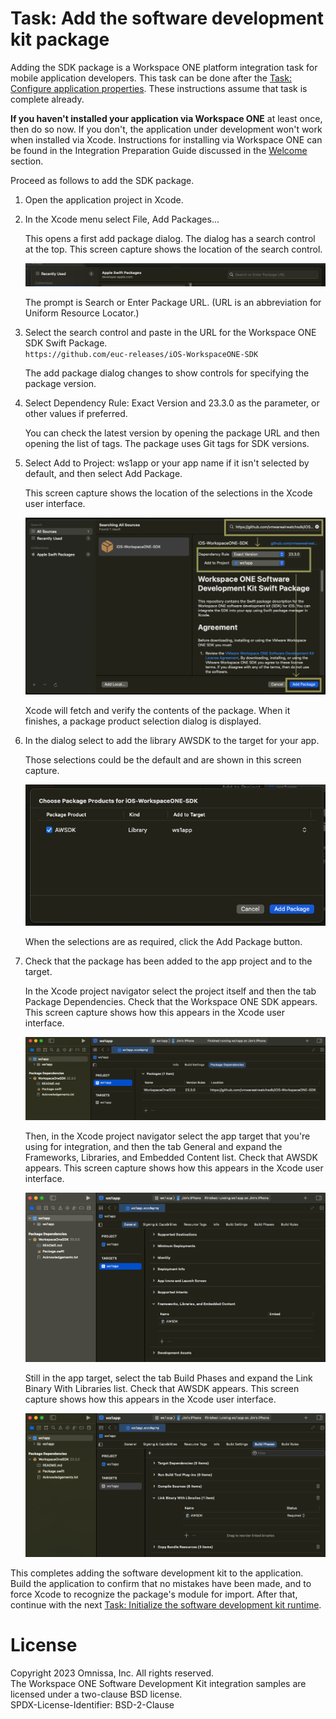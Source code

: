 # Task: Add the software development kit package
Adding the SDK package is a Workspace ONE platform integration task for mobile
application developers. This task can be done after the
[Task: Configure application properties](../02Task_Configure-application-properties/readme.md).
These instructions assume that task is complete already.

**If you haven't installed your application via Workspace ONE** at least once,
then do so now. If you don't, the application under development won't work when
installed via Xcode. Instructions for installing via Workspace ONE can be found
in the Integration Preparation Guide discussed in the
[Welcome](../01Welcome/readme.md) section.

Proceed as follows to add the SDK package.

1.  Open the application project in Xcode.

2.  In the Xcode menu select File, Add Packages...

    This opens a first add package dialog. The dialog has a search control at
    the top. This screen capture shows the location of the search control.

    ![**Screen Capture:** Xcode Swift Package Search](Screen_XcodePackageSearch.png)

    The prompt is Search or Enter Package URL. (URL is an abbreviation for
    Uniform Resource Locator.)

3.  Select the search control and paste in the URL for the Workspace ONE SDK
    Swift Package.  
    `https://github.com/euc-releases/iOS-WorkspaceONE-SDK`

    The add package dialog changes to show controls for specifying the package
    version.

4.  Select Dependency Rule: Exact Version and 23.3.0 as the parameter, or other
    values if preferred.

    You can check the latest version by opening the package URL and then opening
    the list of tags. The package uses Git tags for SDK versions.

5.  Select Add to Project: ws1app or your app name if it isn't selected by
    default, and then select Add Package.

    This screen capture shows the location of the selections in the Xcode user
    interface.

    ![**Screen Capture:** Xcode Swift Package Add](Screen_XcodeAddPackage.png)

    Xcode will fetch and verify the contents of the package. When it finishes, a
    package product selection dialog is displayed.

6.  In the dialog select to add the library AWSDK to the target for your app.

    Those selections could be the default and are shown in this screen capture.

    ![**Screen Capture:** Xcode Choose Package Products](Screen_XcodeChoosePackage.png)

    When the selections are as required, click the Add Package button.

7.  Check that the package has been added to the app project and to the target.

    In the Xcode project navigator select the project itself and then the tab
    Package Dependencies. Check that the Workspace ONE SDK appears. This screen
    capture shows how this appears in the Xcode user interface.

    ![**Screen Capture:** Xcode Package Dependencies](Screen_XcodePackageDependencies.png)

    Then, in the Xcode project navigator select the app target that you're using
    for integration, and then the tab General and expand the Frameworks,
    Libraries, and Embedded Content list. Check that AWSDK appears. This screen
    capture shows how this appears in the Xcode user interface.

    ![**Screen Capture:** Xcode Target Link Frameworks, Libraries, and Embedded Content](Screen_XcodeTargetFrameworksLibrariesEmbeddedContent.png)

    Still in the app target, select the tab Build Phases and expand the Link
    Binary With Libraries list. Check that AWSDK appears. This screen capture
    shows how this appears in the Xcode user interface.

    ![**Screen Capture:** Xcode Target Link Build Libraries](Screen_XcodeTargetBuildLibraries.png)

This completes adding the software development kit to the application. Build the
application to confirm that no mistakes have been made, and to force Xcode to
recognize the package's module for import. After that, continue with the next
[Task: Initialize the software development kit runtime](../04Task_Initialize-the-software-development-kit-runtime/readme.md).

# License
Copyright 2023 Omnissa, Inc. All rights reserved.  
The Workspace ONE Software Development Kit integration samples are licensed
under a two-clause BSD license.  
SPDX-License-Identifier: BSD-2-Clause